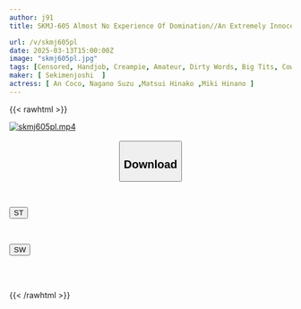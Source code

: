 ```yaml
---
author: j91
title: SKMJ-605 Almost No Experience Of Domination//An Extremely Innocent Amateur Girl Is Alone With A Submissive Guy In A Closed Room Lol "Come On, Let Out Your Sperm///But Don't Do It Without My Permission~" She Gets Turned On By The Overly Sensitive Submissive Guy And Awakens Into A Sadistic Slut, Licking His Nipples, Giving Him A Handjob, Face Sitting, Footjob, And Teasing Him To The Brink Of Orgasm//She Straddles His Explosively Ejaculating Submissive Dick And Pounding Him With Her Erotic Hip-shaking Cowgirl Position, Bringing Him To Endless Climaxes...4

url: /v/skmj605pl
date: 2025-03-13T15:00:00Z
image: "skmj605pl.jpg"
tags: [Censored, Handjob, Creampie, Amateur, Dirty Words, Big Tits, Cowgirl, Slut, Breasts, Slender, Footjob	]
maker: [ Sekimenjoshi  ]
actress: [ An Coco, Nagano Suzu ,Matsui Hinako ,Miki Hinano ]
---
```



{{< rawhtml >}}

<div class="video" data-videoid="1RXgQ49qgZTekRP">
    <a href="javascript:;">
        <img src="/v/skmj605pl/skmj605pl.jpg" width="WIDTH" height="HEIGHT" alt="skmj605pl.mp4" loading="lazy">
    </a>
</div>

<script type="text/javascript" src="https://j91.asia/asset/on-demand-st.js"></script>

<br>
  <link rel="stylesheet" href="https://j91.asia/asset/bs5.css">
  
  <center>
  <button class="btn btn-primary" type="button" data-bs-toggle="collapse" data-bs-target=".multi-collapse" aria-expanded="false" aria-controls="multiCollapseExample1 multiCollapseExample2"><h2>Download</h2></button></center>
</p>
<div class="row">
  <div class="col">
    <div class="collapse multi-collapse" id="multiCollapseExample1">
      <div class="card card-body">
	      	      <br>
<div class="buttons">  
<p><a href="/v/skmj605pl/st.html" target="_blank"><button class="btn-hover color-3"><i class="fa fa-download"></i> ST</button></a></p></div>
    </div>
  </div>
</div>
  <div class="col">
    <div class="collapse multi-collapse" id="multiCollapseExample2">
      <div class="card card-body">
	      <br>
<div class="buttons">
<p><a href="/v/skmj605pl/sw.html" target="_blank"><button class="btn-hover color-2"><i class="fa fa-download"></i> SW</button></a></p></div>
<br><br>
      </div>
    </div>
  </div>
</div>

{{< /rawhtml >}}